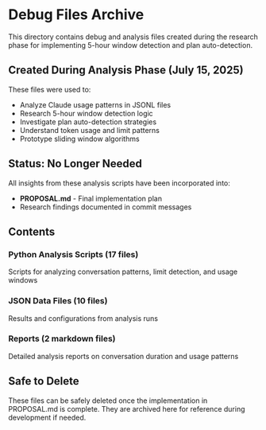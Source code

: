 # Debug Files Archive

This directory contains debug and analysis files created during the research phase for implementing 5-hour window detection and plan auto-detection.

## Created During Analysis Phase (July 15, 2025)

These files were used to:
- Analyze Claude usage patterns in JSONL files
- Research 5-hour window detection logic
- Investigate plan auto-detection strategies  
- Understand token usage and limit patterns
- Prototype sliding window algorithms

## Status: No Longer Needed

All insights from these analysis scripts have been incorporated into:
- **PROPOSAL.md** - Final implementation plan
- Research findings documented in commit messages

## Contents

### Python Analysis Scripts (17 files)
Scripts for analyzing conversation patterns, limit detection, and usage windows

### JSON Data Files (10 files) 
Results and configurations from analysis runs

### Reports (2 markdown files)
Detailed analysis reports on conversation duration and usage patterns

## Safe to Delete

These files can be safely deleted once the implementation in PROPOSAL.md is complete.
They are archived here for reference during development if needed.